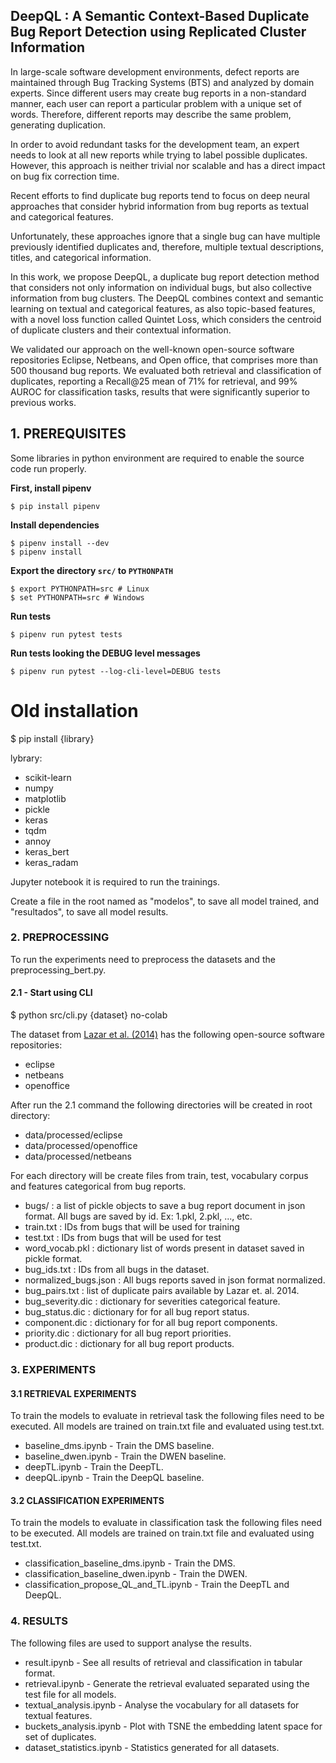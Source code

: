 ## DeepQL : A Semantic Context-Based Duplicate Bug Report Detection using Replicated Cluster Information

In large-scale software development environments, defect reports are maintained through Bug Tracking Systems (BTS) and analyzed by domain experts. Since different users may create bug reports in a non-standard manner, each user can report a particular problem with a unique set of words. Therefore, different reports may describe the same problem, generating duplication. 


 In order to avoid redundant tasks for the development team, an expert needs to look at all new reports while trying to label possible duplicates. However, this approach is neither trivial nor scalable and has a direct impact on bug fix correction time. 
 
 
 Recent efforts to find duplicate bug reports tend to focus on deep neural approaches that consider hybrid information from bug reports as textual and categorical features.
 
 
 Unfortunately, these approaches ignore that a single bug can have multiple previously identified duplicates and, therefore, multiple textual descriptions, titles, and categorical information.
 
 
 In this work, we propose DeepQL, a duplicate bug report detection method that considers not only information on individual bugs, but also collective information from bug clusters. The DeepQL combines context and semantic learning on textual and categorical features, as also topic-based features, with a novel loss function called Quintet Loss, which considers the centroid of duplicate clusters and their contextual information.
 
 
 We validated our approach on the well-known open-source software repositories Eclipse, Netbeans, and Open office, that comprises more than 500 thousand bug reports. We evaluated both retrieval and classification of duplicates, reporting a Recall@25 mean of 71% for retrieval, and 99% AUROC for classification tasks, results that were significantly superior to previous works.

## 1. PREREQUISITES

Some libraries in python environment are required to enable the source code run properly.

**First, install pipenv**

```
$ pip install pipenv
```

**Install dependencies**

```
$ pipenv install --dev
$ pipenv install
```

**Export the directory ```src/``` to ```PYTHONPATH```**

```
$ export PYTHONPATH=src # Linux
$ set PYTHONPATH=src # Windows
```

**Run tests**

```
$ pipenv run pytest tests
```

**Run tests looking the DEBUG level messages**

```
$ pipenv run pytest --log-cli-level=DEBUG tests
```

# Old installation

$ pip install {library}

lybrary:
- scikit-learn
- numpy
- matplotlib
- pickle
- keras
- tqdm
- annoy
- keras_bert
- keras_radam

Jupyter notebook it is required to run the trainings.

Create a file in the root named as "modelos", to save all model trained, and "resultados", to save all model results.

### 2. PREPROCESSING

To run the experiments need to preprocess the datasets and the preprocessing_bert.py.

#### 2.1 - Start using CLI

$ python src/cli.py {dataset} no-colab

The dataset from [Lazar et al. (2014)](http://alazar.people.ysu.edu/msr14data/) has the following open-source software repositories:
- eclipse
- netbeans
- openoffice

After run the 2.1 command the following directories will be created in root directory:

- data/processed/eclipse
- data/processed/openoffice
- data/processed/netbeans

For each directory will be create files from train, test, vocabulary corpus and features categorical from bug reports.

- bugs/ : a list of pickle objects to save a bug report document in json format. All bugs are saved by id. Ex: 1.pkl, 2.pkl, ..., etc.
- train.txt : IDs from bugs that will be used for training
- test.txt : IDs from bugs that will be used for test
- word_vocab.pkl : dictionary list of words present in dataset saved in pickle format.
- bug_ids.txt : IDs from all bugs in the dataset.
- normalized_bugs.json : All bugs reports saved in json format normalized.
- bug_pairs.txt : list of duplicate pairs available by Lazar et. al. 2014.
- bug_severity.dic : dictionary for severities categorical feature.
- bug_status.dic : dictionary for for all bug report status.
- component.dic : dictionary for for all bug report components.
- priority.dic : dictionary for all bug report priorities.
- product.dic : dictionary for all bug report products.


### 3. EXPERIMENTS

#### 3.1 RETRIEVAL EXPERIMENTS ##

To train the models to evaluate in retrieval task the following files need to be executed. All models are trained
on train.txt file and evaluated using test.txt.

- baseline_dms.ipynb - Train the DMS baseline.
- baseline_dwen.ipynb - Train the DWEN baseline.
- deepTL.ipynb - Train the DeepTL.
- deepQL.ipynb - Train the DeepQL baseline.

#### 3.2 CLASSIFICATION EXPERIMENTS

To train the models to evaluate in classification task the following files need to be executed. All models are trained
on train.txt file and evaluated using test.txt.

- classification_baseline_dms.ipynb - Train the DMS.
- classification_baseline_dwen.ipynb -  Train the DWEN.
- classification_propose_QL_and_TL.ipynb - Train the DeepTL and DeepQL.

### 4. RESULTS

The following files are used to support analyse the results.

- result.ipynb - See all results of retrieval and classification in tabular format.
- retrieval.ipynb - Generate the retrieval evaluated separated using the test file for all models.
- textual_analysis.ipynb - Analyse the vocabulary for all datasets for textual features.
- buckets_analysis.ipynb - Plot with TSNE the embedding latent space for set of duplicates.
- dataset_statistics.ipynb - Statistics generated for all datasets.
